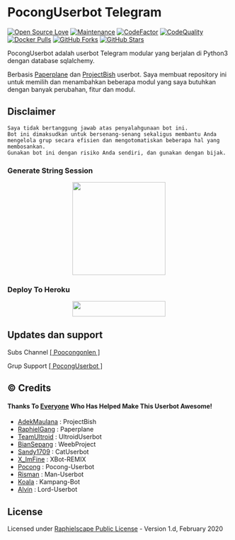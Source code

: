 # PocongUserbot Telegram
[![Open Source Love](https://badges.frapsoft.com/os/v2/open-source.png?v=103)](https://github.com/poocong/PocongUserbot)
[![Maintenance](https://img.shields.io/badge/Maintained%3F-Yes-green)](https://GitHub.com/poocong/PocongUserbot/graphs/commit-activity)
[![CodeFactor](https://www.codefactor.io/repository/github/mrismanaziz/Man-Userbot/badge)](https://www.codefactor.io/repository/github/poocong/PocongUserbot)
[![CodeQuality](https://img.shields.io/codacy/grade/a723cb464d5a4d25be3152b5d71de82d?color=blue&logo=codacy)](https://app.codacy.com/gh/poocong/PocongUserbot/dashboard)
[![Docker Pulls](https://img.shields.io/docker/pulls/poocong/poconguserbot)](https://hub.docker.com/r/mrismanaziz/man-userbot/tags)
[![GitHub Forks](https://img.shields.io/github/forks/poocong/PocongUserbot?&logo=github)](https://github.com/poocong/PocongUserbot/fork)
[![GitHub Stars](https://img.shields.io/github/stars/poocong/PocongUserbot?&logo=github)](https://github.com/poocong/PocongUserbot/stargazers)

PocongUserbot adalah userbot Telegram modular yang berjalan di Python3 dengan database sqlalchemy.

Berbasis [Paperplane](https://github.com/RaphielGang/Telegram-UserBot) dan [ProjectBish](https://github.com/adekmaulana/ProjectBish) userbot.
Saya membuat repository ini untuk memilih dan menambahkan beberapa modul yang saya butuhkan dengan banyak perubahan, fitur dan modul.

## Disclaimer

```
Saya tidak bertanggung jawab atas penyalahgunaan bot ini.
Bot ini dimaksudkan untuk bersenang-senang sekaligus membantu Anda
mengelola grup secara efisien dan mengotomatiskan beberapa hal yang membosankan.
Gunakan bot ini dengan risiko Anda sendiri, dan gunakan dengan bijak.
```


### Generate String Session
<p align="center"><a href="https://t.me/StringPocongBot"><img
src="https://img.shields.io/badge/GenStringBot-white?style=flat&logo=telegram" width="210" height"40.50" /></a></p>

### Deploy To Heroku
<p align="center"><a href="http://deploy.xyren.xyz"> <img 
src="https://img.shields.io/badge/Deploy%20To%20Heroku-blue?style=flat&logo=heroku" width="210" height="34.45" /></a></p>


## Updates dan support

Subs Channel [[ Poocongonlen ]](https://t.me/PocongProject)

Grup Support [[ PocongUserbot ]](https://t.me/PocongUserbot)

## © Credits
#### Thanks To [Everyone](https://github.com/poocong/PocongUserbot/graphs/contributors) Who Has Helped Make This Userbot Awesome!
*   [AdekMaulana](https://github.com/adekmaulana) : ProjectBish
*   [RaphielGang](https://github.com/RaphielGang) : Paperplane
*   [TeamUltroid](https://github.com/TeamUltroid/Ultroid) :  UltroidUserbot
*   [BianSepang](https://github.com/BianSepang/WeebProject) : WeebProject
*   [Sandy1709](https://github.com/sandy1709/catuserbot) : CatUserbot
*   [X_ImFine](https://github.com/ximfine) :  XBot-REMIX
*   [Pocong](https://github.com/poocong/Pocong-Userbot) : Pocong-Userbot
*   [Risman](https://github.com/mrismanaziz/Man-Userbot) :  Man-Userbot
*   [Koala](https://github.com/ManusiaRakitan/Kampang-Bot) : Kampang-Bot
*   [Alvin](https://github.com/Zora24/Lord-Userbot) : Lord-Userbot

## License
Licensed under [Raphielscape Public License](https://github.com/poocong/PocongUserbot/blob/PocongUserbot/LICENSE) - Version 1.d, February 2020
